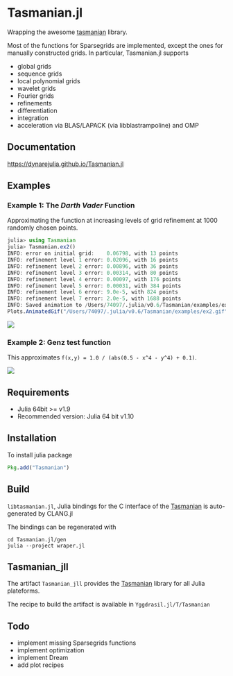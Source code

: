 # Tasmanian.jl 

Wrapping the awesome [tasmanian](https://github.com/ORNL/Tasmanian) library.

Most of the functions for Sparsegrids are implemented, except the ones
for manually constructed grids. In particular, Tasmanian.jl supports
- global grids
- sequence grids
- local polynomial grids
- wavelet grids
- Fourier grids
- refinements
- differentiation
- integration
- acceleration via BLAS/LAPACK (via libblastrampoline) and OMP

## Documentation

https://dynarejulia.github.io/Tasmanian.jl

## Examples

### Example 1: The *Darth Vader* Function

Approximating the function at increasing levels of grid refinement at 1000 randomly chosen points.


```julia
julia> using Tasmanian
julia> Tasmanian.ex2()
INFO: error on initial grid:    0.06798, with 13 points
INFO: refinement level 1 error: 0.02096, with 16 points
INFO: refinement level 2 error: 0.00896, with 36 points
INFO: refinement level 3 error: 0.00314, with 80 points
INFO: refinement level 4 error: 0.00097, with 176 points
INFO: refinement level 5 error: 0.00031, with 384 points
INFO: refinement level 6 error: 9.0e-5, with 824 points
INFO: refinement level 7 error: 2.0e-5, with 1688 points
INFO: Saved animation to /Users/74097/.julia/v0.6/Tasmanian/examples/ex2.gif
Plots.AnimatedGif("/Users/74097/.julia/v0.6/Tasmanian/examples/ex2.gif")
```

![](examples/ex2.gif)

### Example 2: Genz test function

This approximates `f(x,y) = 1.0 / (abs(0.5 - x^4 - y^4) + 0.1)`.


![](examples/ex3.gif)

## Requirements
- Julia 64bit >= v1.9
- Recommended version: Julia 64 bit v1.10

## Installation

To install julia package

```julia
Pkg.add("Tasmanian")
```

## Build

`libtasmanian.jl`, Julia bindings for the C interface of the
[Tasmanian](https://github.com/ORNL/TASMANIAN) is auto-generated by
CLANG.jl

The bindings can be regenerated with
```
cd Tasmanian.jl/gen
julia --project wraper.jl
```

## Tasmanian_jll

The artifact `Tasmanian_jll` provides the
[Tasmanian](https://github.com/ORNL/TASMANIAN) library for all Julia
plateforms.

The recipe to build the artifact is available in `Yggdrasil.jl/T/Tasmanian`

## Todo

- implement missing Sparsegrids functions
- implement optimization
- implement Dream
- add plot recipes
